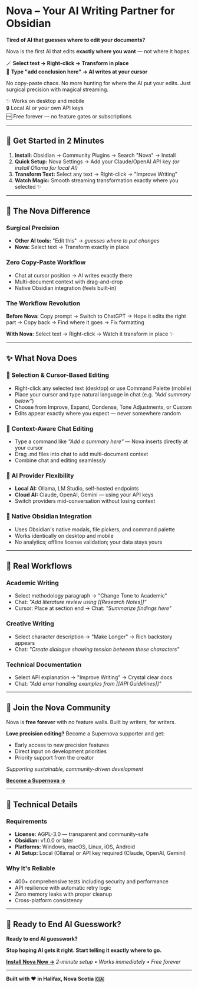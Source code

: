 # Nova – Your AI Writing Partner for Obsidian

**Tired of AI that guesses where to edit your documents?**

Nova is the first AI that edits **exactly where you want** — not where it hopes.

🪄  **Select text → Right-click → Transform in place**  
🎯  **Type "add conclusion here" → AI writes at your cursor**

No copy-paste chaos. No more hunting for where the AI put your edits. Just surgical precision with magical streaming.

✨  Works on desktop and mobile  
🔒  Local AI or your own API keys  
🆓  Free forever — no feature gates or subscriptions

---

## 🚀  Get Started in 2 Minutes

1. **Install:** Obsidian → Community Plugins → Search "Nova" → Install
2. **Quick Setup:** Nova Settings → Add your Claude/OpenAI API key _(or install Ollama for local AI)_
3. **Transform Text:** Select any text → Right-click → "Improve Writing"
4. **Watch Magic:** Smooth streaming transformation exactly where you selected ✨

---

## 🎯  The Nova Difference

### **Surgical Precision**

- **Other AI tools:** "Edit this" → _guesses where to put changes_
- **Nova:** Select text → Transform exactly in place

### **Zero Copy-Paste Workflow**

- Chat at cursor position → AI writes exactly there
- Multi-document context with drag-and-drop
- Native Obsidian integration (feels built-in)

### **The Workflow Revolution**

**Before Nova:** Copy prompt → Switch to ChatGPT → Hope it edits the right part → Copy back → Find where it goes → Fix formatting

**With Nova:** Select text → Right-click → Watch it transform in place ✨

---

## ✨  What Nova Does

### **🎯 Selection & Cursor-Based Editing**

- Right-click any selected text (desktop) or use Command Palette (mobile)
- Place your cursor and type natural language in chat (e.g. _"Add summary below"_)
- Choose from Improve, Expand, Condense, Tone Adjustments, or Custom
- Edits appear exactly where you expect — never somewhere random

### **💬 Context-Aware Chat Editing**

- Type a command like _"Add a summary here"_ — Nova inserts directly at your cursor
- Drag .md files into chat to add multi-document context
- Combine chat and editing seamlessly

### **🤖 AI Provider Flexibility**

- **Local AI:** Ollama, LM Studio, self-hosted endpoints
- **Cloud AI:** Claude, OpenAI, Gemini — using your API keys
- Switch providers mid-conversation without losing context

### **📁 Native Obsidian Integration**

- Uses Obsidian's native modals, file pickers, and command palette
- Works identically on desktop and mobile
- No analytics; offline license validation; your data stays yours

---

## 🧪 Real Workflows

### **Academic Writing**

- Select methodology paragraph → "Change Tone to Academic"
- Chat: _"Add literature review using [[Research Notes]]"_
- Cursor: Place at section end → Chat: _"Summarize findings here"_

### **Creative Writing**

- Select character description → "Make Longer" → Rich backstory appears
- Chat: _"Create dialogue showing tension between these characters"_

### **Technical Documentation**

- Select API explanation → "Improve Writing" → Crystal clear docs
- Chat: _"Add error handling examples from [[API Guidelines]]"_

---

## 🌟 Join the Nova Community

Nova is **free forever** with no feature walls. Built by writers, for writers.

**Love precision editing?** Become a Supernova supporter and get:

- Early access to new precision features
- Direct input on development priorities
- Priority support from the creator

_Supporting sustainable, community-driven development_


**[Become a Supernova →](https://novawriter.ai/plans.html)**

---

## 📄 Technical Details

### **Requirements**

- **License:** AGPL-3.0 — transparent and community-safe
- **Obsidian:** v1.0.0 or later
- **Platforms:** Windows, macOS, Linux, iOS, Android
- **AI Setup:** Local (Ollama) or API key required (Claude, OpenAI, Gemini)

### **Why It's Reliable**

- 400+ comprehensive tests including security and performance
- API resilience with automatic retry logic
- Zero memory leaks with proper cleanup
- Cross-platform consistency

---

## 🔮 Ready to End AI Guesswork?

**Ready to end AI guesswork?**

**Stop hoping AI gets it right. Start telling it exactly where to go.**

**[Install Nova Now →](https://obsidian.md/plugins?id=nova)**
_2-minute setup • Works immediately • Free forever_

---

**Built with ❤️ in Halifax, Nova Scotia 🇨🇦**
